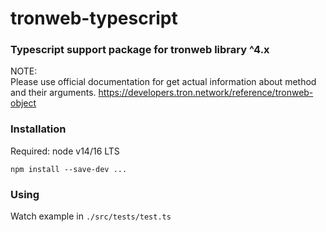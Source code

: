# tronweb-typescript

### Typescript support package for tronweb library ^4.x

NOTE:   
Please use official documentation for get actual information about method and their arguments.
https://developers.tron.network/reference/tronweb-object

### Installation

Required: node v14/16 LTS

```shell
npm install --save-dev ...
```

### Using

Watch example in ``./src/tests/test.ts``
